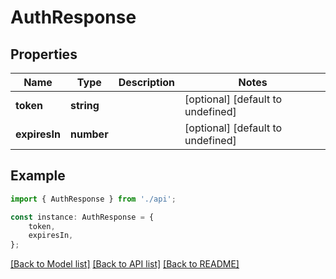 # AuthResponse


## Properties

Name | Type | Description | Notes
------------ | ------------- | ------------- | -------------
**token** | **string** |  | [optional] [default to undefined]
**expiresIn** | **number** |  | [optional] [default to undefined]

## Example

```typescript
import { AuthResponse } from './api';

const instance: AuthResponse = {
    token,
    expiresIn,
};
```

[[Back to Model list]](../README.md#documentation-for-models) [[Back to API list]](../README.md#documentation-for-api-endpoints) [[Back to README]](../README.md)
